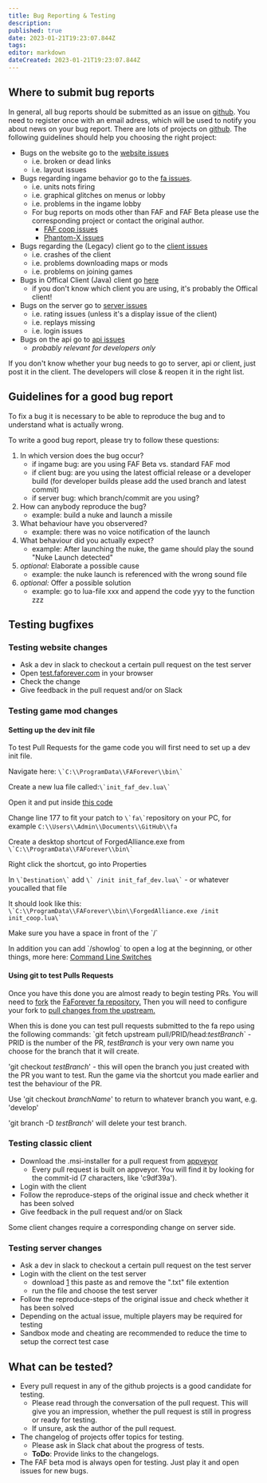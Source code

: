 ```yaml
---
title: Bug Reporting & Testing
description: 
published: true
date: 2023-01-21T19:23:07.844Z
tags: 
editor: markdown
dateCreated: 2023-01-21T19:23:07.844Z
---
```


## Where to submit bug reports

In general, all bug reports should be submitted as an issue on [github](https://github.com/FAForever). You need to register once with an email adress, which will be used to notify you about news on your bug report. There are lots of projects on [github](https://github.com/FAForever). The following guidelines should help you choosing the right project:
- Bugs on the website go to the [website issues](https://github.com/FAForever/website/issues)
	- i.e. broken or dead links
	- i.e. layout issues
- Bugs regarding ingame behavior go to the [fa issues](https://github.com/FAForever/fa/issues).
	- i.e. units nots firing
	- i.e. graphical glitches on menus or lobby
	- i.e. problems in the ingame lobby
	- For bug reports on mods other than FAF and FAF Beta please use the corresponding project or contact the original author.
		- [FAF coop issues](https://github.com/FAForever/fa-coop/issues)
		- [Phantom-X issues](https://github.com/FAForever/faf-phantomx/issues) 
- Bugs regarding the (Legacy) client go to the [client issues](https://github.com/FAForever/client/issues)
	- i.e. crashes of the client
	- i.e. problems downloading maps or mods
	- i.e. problems on joining games
- Bugs in Offical Client (Java) client go [here](https://github.com/FAForever/Downlords-faf-client/issues)
	- if you don't know which client you are using, it's probably the Offical client!
- Bugs on the server go to [server issues](https://github.com/FAForever/server/issues)
	- i.e. rating issues (unless it's a display issue of the client)
	- i.e. replays missing
	- i.e. login issues
- Bugs on the api go to [api issues](https://github.com/FAForever/api/issues)
	- *probably relevant for developers only*

If you don't know whether your bug needs to go to server, api or client, just post it in the client. The developers will close & reopen it in the right list.

## Guidelines for a good bug report

To fix a bug it is necessary to be able to reproduce the bug and to understand what is actually wrong.

To write a good bug report, please try to follow these questions:
1. In which version does the bug occur?
	- if ingame bug: are you using FAF Beta vs. standard FAF mod
	- if client bug: are you using the latest official release or a developer build (for developer builds please add the used branch and latest commit)
	- if server bug: which branch/commit are you using?
2. How can anybody reproduce the bug?
	- example: build a nuke and launch a missile
3. What behaviour have you observered?
	- example: there was no voice notification of the launch
4. What behaviour did you actually expect?
	- example: After launching the nuke, the game should play the sound "Nuke Launch detected"
5. *optional:* Elaborate a possible cause
	- example: the nuke launch is referenced with the wrong sound file
6. *optional:* Offer a possible solution
	- example: go to lua-file xxx and append the code yyy to the function zzz

## Testing bugfixes

### Testing website changes
- Ask a dev in slack to checkout a certain pull request on the test server
- Open [test.faforever.com](http://test.faforever.com) in your browser
- Check the change
- Give feedback in the pull request and/or on Slack

### Testing game mod changes

#### Setting up the dev init file

To test Pull Requests for the game code you will first need to set up a dev init file.

Navigate here: ```\`C:\\ProgramData\\FAForever\\bin\` ```

Create a new lua file called:``` \`init_faf_dev.lua\` ```

Open it and put inside [this code](http://pastebin.com/zt2x1gC6)

Change line 177 to fit your patch to ``` \`fa\` ```repository on your PC, for example `C:\\Users\\Admin\\Documents\\GitHub\\fa`

Create a desktop shortcut of ForgedAlliance.exe from ``` \`C:\\ProgramData\\FAForever\\bin\` ```

Right click the shortcut, go into Properties

In ``` \`Destination\` ``` add ``` \` /init init_faf_dev.lua\` ``` - or whatever youcalled that file

It should look like this: ``` \`C:\\ProgramData\\FAForever\\bin\\ForgedAlliance.exe /init init_coop.lua\` ```

Make sure you have a space in front of the \`/\`

In addition you can add \`/showlog\` to open a log at the beginning, or other things, more here: [Command Line Switches](/Command-Line-Switches)

#### Using git to test Pulls Requests

Once you have this done you are almost ready to begin testing PRs. You will need to [fork](https://help.github.com/articles/fork-a-repo/) the [FaForever fa repository.](https://github.com/FAForever/fa) Then you will need to configure your fork to [pull changes from the upstream.](https://help.github.com/articles/fork-a-repo/#step-3-configure-git-to-sync-your-fork-with-the-original-spoon-knife-repository)

When this is done you can test pull requests submitted to the fa repo using the following commands: \`git fetch upstream pull/PRID/head:*testBranch*\` - PRID is the number of the PR, *testBranch* is your very own name you choose for the branch that it will create.

'git checkout *testBranch*' - this will open the branch you just created with the PR you want to test. Run the game via the shortcut you made earlier and test the behaviour of the PR. 

Use 'git checkout *branchName*' to return to whatever branch you want, e.g. 'develop'

'git branch -D *testBranch*' will delete your test branch.

### Testing classic client
- Download the .msi-installer for a pull request from [appveyor](https://ci.appveyor.com/project/Sheeo/client/history)
	- Every pull request is built on appveyor. You will find it by looking for the commit-id (7 characters, like 'c9df39a').
- Login with the client
- Follow the reproduce-steps of the original issue and check whether it has been solved
- Give feedback in the pull request and/or on Slack

Some client changes require a corresponding change on server side.

### Testing server changes
- Ask a dev in slack to checkout a certain pull request on the test server
- Login with the client on the test server
	- download [1](https://pastebin.com/BeSCVczA) this paste as and remove the ".txt" file extention
	- run the file and choose the test server
- Follow the reproduce-steps of the original issue and check whether it has been solved
- Depending on the actual issue, multiple players may be required for testing
- Sandbox mode and cheating are recommended to reduce the time to setup the correct test case

## What can be tested?
- Every pull request in any of the github projects is a good candidate for testing.
	- Please read through the conversation of the pull request. This will give you an impression, whether the pull request is still in progress or ready for testing.
	- If unsure, ask the author of the pull request. 
- The changelog of projects offer topics for testing. 
	- Please ask in Slack chat about the progress of tests. 
	- **ToDo**: Provide links to the changelogs.
- The FAF beta mod is always open for testing. Just play it and open issues for new bugs.